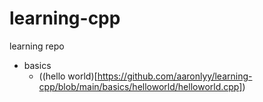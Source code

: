 # learning-cpp
learning repo

- basics
  - ((hello world)[https://github.com/aaronlyy/learning-cpp/blob/main/basics/helloworld/helloworld.cpp])
